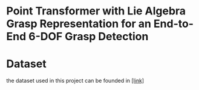 # Point Transformer with Lie Algebra Grasp Representation for an End-to-End 6-DOF Grasp Detection
# Dataset 
the dataset used in this project can be founded in [[link]]( https://drive.google.com/drive/folders/1EkaV74ggHVMgiIsSMiEl1DxPoDOt5ndO?usp=sharing)
